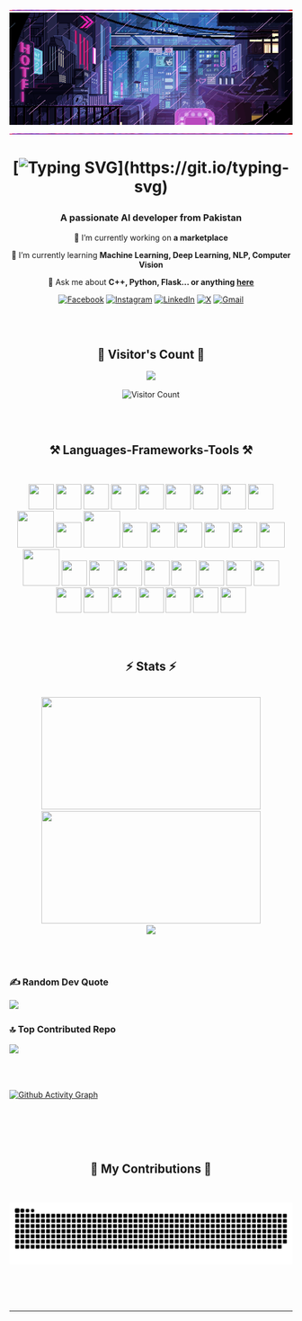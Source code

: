 
<img src="https://raw.githubusercontent.com/faizanzahid-ai/faizanzahid-ai/main/animated-dividing-line-image-0255.gif" width="1500" height="2" alt="Animated Dividing Line" />
<br>

<img src="https://raw.githubusercontent.com/faizanzahid-ai/faizanzahid-ai/main/xK.gif" width="1500" height="200" alt="" />

<img src="https://raw.githubusercontent.com/faizanzahid-ai/faizanzahid-ai/main/animated-dividing-line-image-0255.gif" width="1500" height="2" alt="Animated Dividing Line" />


<h1 align="center">
    

[![Typing SVG](https://readme-typing-svg.demolab.com?font=Righteous&size=35&color=045B62&pause=1000&center=true&vCenter=true&height=70&duration=4000&width=500&lines=Hello+Geeks!+👋;I'm+Ch+Faizan+Zahid;Let's+Grow+Together+🙂;Sophomore;AI+Student+👨‍🎓;+Python+Developer+🐍;+AI+Engineer+🤖;Happy+Coding+💻;I+Know+Nothing;Learning+Never+Stops+!!)](https://git.io/typing-svg)

</h1>



<h3 align="center">A passionate AI developer from Pakistan</h3>

<div align="center">
 
 🔭 I’m currently working on **a marketplace**
 
 🌱 I’m currently learning **Machine Learning, Deep Learning, NLP, Computer Vision**

💬 Ask me about **C++, Python, Flask... or anything [here](https://github.com/faizanzahid-ai)**


 </div>



<div align="center"> 

[![Facebook](https://img.shields.io/badge/Facebook-%231877F2.svg?logo=Facebook&logoColor=white&style=for-the-badge)](https://facebook.com/faizanzahid05) 
[![Instagram](https://img.shields.io/badge/Instagram-%23E4405F.svg?logo=Instagram&logoColor=white&style=for-the-badge)](https://instagram.com/faizanzahid_ai) 
[![LinkedIn](https://img.shields.io/badge/LinkedIn-%230077B5.svg?logo=linkedin&logoColor=white&style=for-the-badge)](https://linkedin.com/in/ch-faizan-zahid-ml) 
[![X](https://img.shields.io/badge/X-black.svg?logo=X&logoColor=white&style=for-the-badge)](https://x.com/ChFaizan788) 
[![Gmail](https://img.shields.io/badge/Gmail-D14836.svg?logo=Gmail&logoColor=white&style=for-the-badge)](mailto:ch.faizan.zahid788@gmail.com)

</div>


<br><br>

<div align="center">
  
<h2>👀 Visitor's Count 👀</h2>

![](https://komarev.com/ghpvc/?username=faizanzahid-ai&color=ff69b4)


![Visitor Count](https://profile-counter.glitch.me/{faizanzahid-ai}/count.svg) 

  
</div>

<br><br>



<h2 align="center">⚒️ Languages-Frameworks-Tools ⚒️</h2>
<br/>
<div align="center">


<img height="45px" width="45px" src="https://cdn.simpleicons.org/c++/4682B4" /> <!-- Steel Blue -->
<img height="45px" width="45px" src="https://cdn.simpleicons.org/html5/E44D26" /> <!-- HTML5 Red -->
<img height="45px" width="45px" src="https://cdn.simpleicons.org/css3/0077B5" /> <!-- CSS3 Blue -->
<img height="45px" width="45px" src="https://cdn.simpleicons.org/python/306998" /> <!-- Python Green -->
<img height="45px" width="45px" src="https://cdn.simpleicons.org/github/24292F" /> <!-- GitHub Charcoal -->
<img height="45px" width="45px" src="https://cdn.simpleicons.org/gitlab/FCA121" /> <!-- GitLab Orange -->
<img height="45px" width="45px" src="https://cdn.simpleicons.org/git/000000" /> <!-- Git Black -->
<img height="45px" width="45px" src="https://cdn.simpleicons.org/pandas/150458" /> <!-- Pandas Dark Green -->
<img height="45px" width="45px" src="https://cdn.simpleicons.org/scipy/8C8C8C" /> <!-- SciPy Grey -->
<img height="65px" width="65px" src="https://cdn.simpleicons.org/scikitlearn/4C9ED9" /> <!-- Scikit-learn Blue -->
<img height="45px" width="45px" src="https://cdn.simpleicons.org/flask/000000" /> <!-- Flask Black -->
<img height="65px" width="65px" src="https://cdn.simpleicons.org/mysql/4479A1" /> <!-- MySQL Blue -->
<img height="45px" width="45px" src="https://cdn.simpleicons.org/node.js/8CC84B" /> <!-- Node.js Green -->
<img height="45px" width="45px" src="https://cdn.simpleicons.org/anaconda/52A849" /> <!-- Anaconda Green -->
<img height="45px" width="45px" src="https://cdn.simpleicons.org/numpy/013B3A" /> <!-- NumPy Dark Green -->
<img height="45px" width="45px" src="https://cdn.simpleicons.org/pycharm/000000" /> <!-- PyCharm Black -->
<img height="45px" width="45px" src="https://cdn.simpleicons.org/.net/512BD4" /> <!-- .NET Blue -->
<img height="45px" width="45px" src="https://cdn.simpleicons.org/android/3DDC84" /> <!-- Android Green -->
<img height="65px" width="65px" src="https://cdn.simpleicons.org/activision/00A9E0" /> <!-- Activision Blue -->
<img height="45px" width="45px" src="https://cdn.simpleicons.org/affinity/006F59" /> <!-- Affinity Teal -->
<img height="45px" width="45px" src="https://cdn.simpleicons.org/bootstrap/563D7C" /> <!-- Bootstrap Purple -->
<img height="45px" width="45px" src="https://cdn.simpleicons.org/unrealengine/3D3D3D" /> <!-- Unreal Engine Gray -->
<img height="45px" width="45px" src="https://cdn.simpleicons.org/ubisoft/FE5B00" /> <!-- Ubisoft Orange -->
<img height="45px" width="45px" src="https://cdn.simpleicons.org/blender/F26A1F" /> <!-- Blender Medium Orange -->
<img height="45px" width="45px" src="https://cdn.simpleicons.org/unity/000000" /> <!-- Unity Black -->
<img height="45px" width="45px" src="https://cdn.simpleicons.org/godotengine/FF69B4" /> <!-- Godot Pink -->
<img height="45px" width="45px" src="https://cdn.simpleicons.org/gameloft/FF4500" /> <!-- Gameloft Orange -->
<img height="45px" width="45px" src="https://cdn.simpleicons.org/epicgames/313131" /> <!-- Epic Games Gray -->
<img height="45px" width="45px" src="https://cdn.simpleicons.org/eslgaming/1D1D1B" /> <!-- ESL Gaming Dark -->
<img height="45px" width="45px" src="https://cdn.simpleicons.org/nintendogamecube/1D9B6E" /> <!-- Nintendo Gamecube Green -->
<img height="45px" width="45px" src="https://cdn.simpleicons.org/rockstargames/FF6F20" /> <!-- Rockstar Games Medium Orange -->
<img height="45px" width="45px" src="https://cdn.simpleicons.org/republicofgamers/0085CF" /> <!-- Republic of Gamers Blue -->
<img height="45px" width="45px" src="https://cdn.simpleicons.org/riotgames/FF6347" /> <!-- Riot Games Red -->
<img height="45px" width="45px" src="https://cdn.simpleicons.org/gamedeveloper/9ACD32" /> <!-- Game Developer Green -->




<br><br>

</div>

<h2 align="center">⚡ Stats ⚡</h2>
<br>

<div align=center>
  
<img src="https://github-readme-stats.vercel.app/api?username=faizanzahid-ai&theme=radical&hide_border=false&include_all_commits=false&count_private=false" width="390" height="200">

<img src="https://github-readme-streak-stats.herokuapp.com/?user=faizanzahid-ai&theme=radical&hide_border=false" width="390" height="200">

<br/>

<img src="https://github-readme-stats.vercel.app/api/top-langs/?username=faizanzahid-ai&theme=radical&hide_border=false&include_all_commits=false&count_private=false&layout=compact" width="325">

</div>

<br><br>

### ✍️ Random Dev Quote
![](https://quotes-github-readme.vercel.app/api?type=vetical&theme=radical)

### 🔝 Top Contributed Repo
![](https://github-contributor-stats.vercel.app/api?username=faizanzahid-ai&limit=5&theme=dark&combine_all_yearly_contributions=true)

<br><br>

[![Github Activity Graph](https://github-readme-activity-graph.vercel.app/graph?username=faizanzahid-ai&theme=rogue)](https://github.com/faizanzahid-a/github-readme-activity-graph)




<br><br>
<br><br>
<div align="center">
  <h2>🐍 My Contributions 🐍</h2>
  <br>

![](https://raw.githubusercontent.com/CompetitiveLin/Snake-in-Contribution-Grid/output/github-contribution-grid-snake.svg)
  
  <br/><br/><br/>
</div>

<hr/>


<!-- Proudly created with GPRM ( https://gprm.itsvg.in ) -->

